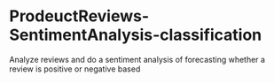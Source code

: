 # ProdeuctReviews-SentimentAnalysis-classification
Analyze reviews and do a sentiment analysis of forecasting whether a review is positive or negative based
